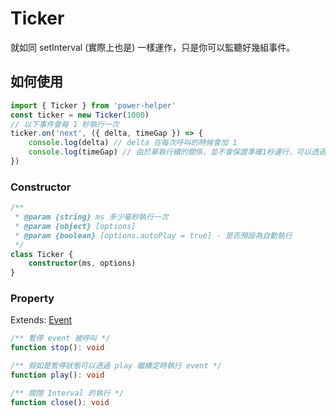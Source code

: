 # Ticker

就如同 setInterval (實際上也是) 一樣運作，只是你可以監聽好幾組事件。

## 如何使用

```ts
import { Ticker } from 'power-helper'
const ticker = new Ticker(1000)
// 以下事件會每 1 秒執行一次
ticker.on('next', ({ delta, timeGap }) => {
    console.log(delta) // delta 在每次呼叫的時候會加 1
    console.log(timeGap) // 由於單執行續的關係，並不會保證準確1秒運行，可以透過 timeGap 獲取上次到現在呼叫的時間
})
```

### Constructor

```ts
/**
 * @param {string} ms 多少毫秒執行一次
 * @param {object} [options]
 * @param {boolean} [options.autoPlay = true] - 是否預設為自動執行
 */
class Ticker {
    constructor(ms, options)
}
```

### Property

Extends: [Event](./event.md)

```ts
/** 暫停 event 被呼叫 */
function stop(): void

/** 假如是暫停狀態可以透過 play 繼續定時執行 event */
function play(): void

/** 關閉 Interval 的執行 */
function close(): void
```
